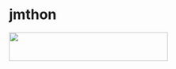 # jmthon

<p align="left"><a href="https://heroku.com/deploy?template=https://github.com/gtagtagta9996/roz"> <img src="https://img.shields.io/badge/Deploy%20To%20Heroku-purple?style=for-the-badge&logo=heroku" width="320" height="58.45"/></a></p>
